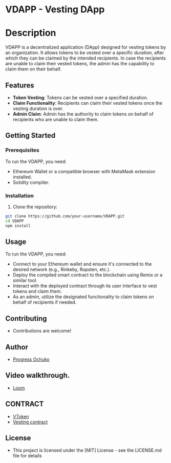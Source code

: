# VDAPP - Vesting DApp


# Description
VDAPP is a decentralized application (DApp) designed for vesting tokens by an organization. It allows tokens to be vested over a specific duration, after which they can be claimed by the intended recipients. In case the recipients are unable to claim their vested tokens, the admin has the capability to claim them on their behalf.

## Features

- **Token Vesting**: Tokens can be vested over a specified duration.
- **Claim Functionality**: Recipients can claim their vested tokens once the vesting duration is over.
- **Admin Claim**: Admin has the authority to claim tokens on behalf of recipients who are unable to claim them.

## Getting Started

### Prerequisites

To run the VDAPP, you need:

- Ethereum Wallet or a compatible browser with MetaMask extension installed.
- Solidity compiler.

### Installation

1. Clone the repository:

```bash
git clone https://github.com/your-username/VDAPP.git
cd VDAPP
npm install
```

## Usage

To run the VDAPP, you need:

- Connect to your Ethereum wallet and ensure it's connected to the desired network (e.g., Rinkeby, Ropsten, etc.).
- Deploy the compiled smart contract to the blockchain using Remix or a similar tool.
- Interact with the deployed contract through its user interface to vest tokens and claim them.
- As an admin, utilize the designated functionality to claim tokens on behalf of recipients if needed.

## Contributing
- Contributions are welcome!

## Author
- [Progress Ochuko](https://twitter.com/koxy_dev)

## Video walkthrough.
- [Loom](https://www.loom.com/share/f60576bd874c4aa4b253cdab638293cd?src=composer.)

## CONTRACT
- [VToken](https://sepolia.etherscan.io/token/0x4469199279e1910c508cf9fd0d1d873755831131)
- [Vesting contract](https://sepolia.etherscan.io/address/0x0f67c9bab0639aea1ceb3ddc3f16f8177d121c45)

## License
- This project is licensed under the [MIT] License - see the LICENSE.md file for details

